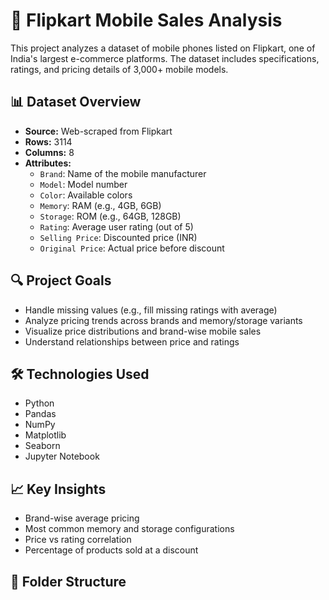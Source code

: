 # 📱 Flipkart Mobile Sales Analysis

This project analyzes a dataset of mobile phones listed on Flipkart, one of India's largest e-commerce platforms. The dataset includes specifications, ratings, and pricing details of 3,000+ mobile models.

## 📊 Dataset Overview

- **Source:** Web-scraped from Flipkart
- **Rows:** 3114
- **Columns:** 8
- **Attributes:**
  - `Brand`: Name of the mobile manufacturer
  - `Model`: Model number
  - `Color`: Available colors
  - `Memory`: RAM (e.g., 4GB, 6GB)
  - `Storage`: ROM (e.g., 64GB, 128GB)
  - `Rating`: Average user rating (out of 5)
  - `Selling Price`: Discounted price (INR)
  - `Original Price`: Actual price before discount

## 🔍 Project Goals

- Handle missing values (e.g., fill missing ratings with average)
- Analyze pricing trends across brands and memory/storage variants
- Visualize price distributions and brand-wise mobile sales
- Understand relationships between price and ratings

## 🛠️ Technologies Used

- Python
- Pandas
- NumPy
- Matplotlib
- Seaborn
- Jupyter Notebook

## 📈 Key Insights

- Brand-wise average pricing
- Most common memory and storage configurations
- Price vs rating correlation
- Percentage of products sold at a discount

## 📂 Folder Structure

